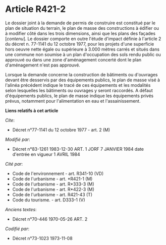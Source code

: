 # Article R421-2

Le dossier joint à la demande de permis de construire est constitué par le plan de situation du terrain, le plan de masse des
constructions à édifier ou à modifier côté dans les trois dimensions, ainsi que les plans des façades [*contenu*]. Le dossier
comporte en outre l'étude d'impact définie à l'article 2 du décret n. 77-1141 du 12 octobre 1977, pour les projets d'une
superficie hors oeuvre nette égale ou supérieure à 3.000 mètres carrés et situés dans une commune non soumise à un plan
d'occupation des sols rendu public ou approuvé ou dans une zone d'aménagement concerté dont le plan d'aménagement n'est pas
approuvé.

Lorsque la demande concerne la construction de bâtiments ou d'ouvrages devant être desservis par des équipements publics, le
plan de masse visé à l'alinéa précédent indique le tracé de ces équipements et les modalités selon lesquelles les bâtiments
ou ouvrages y seront raccordés. A défaut d'équipements publics, le plan de masse indique les équipements privés prévus,
notamment pour l'alimentation en eau et l'assainissement.

**Liens relatifs à cet article**

_Cite_:

  - Décret n°77-1141 du 12 octobre 1977 - art. 2 (M)

_Modifié par_:

  - Décret n°83-1261 1983-12-30 ART. 1 JORF 7 JANVIER 1984 date d'entrée en vigueur 1 AVRIL 1984

_Cité par_:

  - Code de l'environnement - art. R341-10 (VD)
  - Code de l'urbanisme - art. *R421-1 (M)
  - Code de l'urbanisme - art. R*333-3 (M)
  - Code de l'urbanisme - art. R*422-3 (M)
  - Code de l'urbanisme - art. R421-43 (T)
  - Code du tourisme. - art. D333-1 (V)

_Anciens textes_:

  - Décret n°70-446 1970-05-26 ART. 2

_Codifié par_:

  - Décret n°73-1023 1973-11-08
